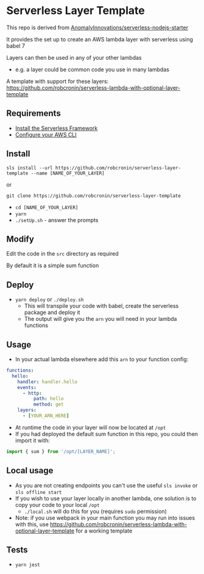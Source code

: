# Serverless Layer Template

This repo is derived from [AnomalyInnovations/serverless-nodejs-starter](https://github.com/AnomalyInnovations/serverless-nodejs-starter)

It provides the set up to create an AWS lambda layer with serverless using babel 7

Layers can then be used in any of your other lambdas

- e.g. a layer could be common code you use in many lambdas

A template with support for these layers: https://github.com/robcronin/serverless-lambda-with-optional-layer-template

## Requirements

- [Install the Serverless Framework](https://serverless.com/framework/docs/providers/aws/guide/installation/)
- [Configure your AWS CLI](https://serverless.com/framework/docs/providers/aws/guide/credentials/)

## Install

```
sls install --url https://github.com/robcronin/serverless-layer-template --name [NAME_OF_YOUR_LAYER]
```

or

```
git clone https://github.com/robcronin/serverless-layer-template
```

- `cd [NAME_OF_YOUR_LAYER]`
- `yarn`
- `./setUp.sh` - answer the prompts

## Modify

Edit the code in the `src` directory as required

By default it is a simple sum function

## Deploy

- `yarn deploy` or `./deploy.sh`
  - This will transpile your code with babel, create the serverless package and deploy it
  - The output will give you the `arn` you will need in your lambda functions

## Usage

- In your actual lambda elsewhere add this `arn` to your function config:

```yml
functions:
  hello:
    handler: handler.hello
    events:
      - http:
          path: hello
          method: get
    layers:
      - [YOUR_ARN_HERE]
```

- At runtime the code in your layer will now be located at `/opt`
- If you had deployed the default sum function in this repo, you could then import it with:

```js
import { sum } from '/opt/[LAYER_NAME]';
```

## Local usage

- As you are not creating endpoints you can't use the useful `sls invoke` or `sls offline start`
- If you wish to use your layer locally in another lambda, one solution is to copy your code to your local `/opt`
  - `./local.sh` will do this for you (requires `sudo` permission)
- Note: if you use webpack in your main function you may run into issues with this, use https://github.com/robcronin/serverless-lambda-with-optional-layer-template for a working template

## Tests

- `yarn jest`
